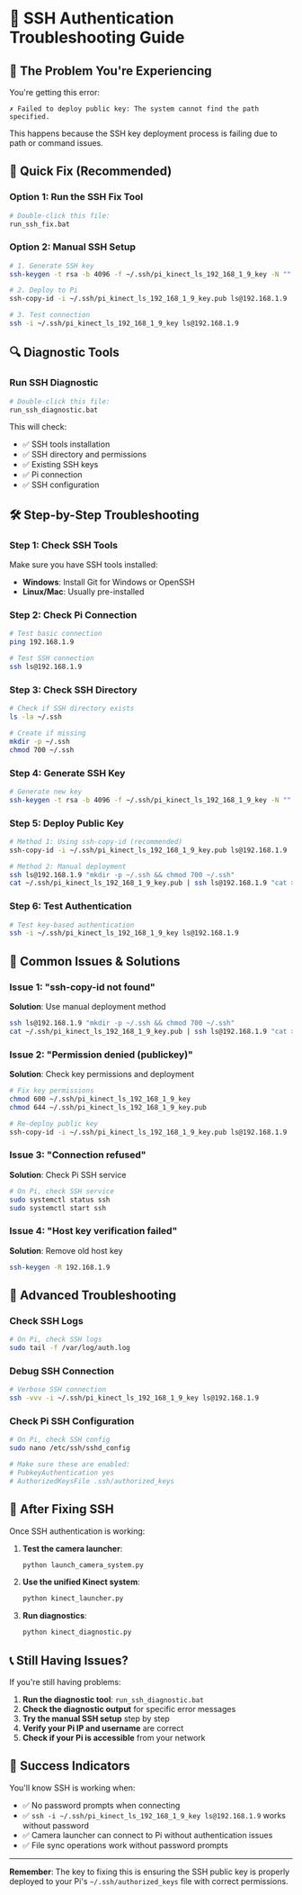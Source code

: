 # 🔧 SSH Authentication Troubleshooting Guide

## 🚨 **The Problem You're Experiencing**

You're getting this error:
```
✗ Failed to deploy public key: The system cannot find the path specified.
```

This happens because the SSH key deployment process is failing due to path or command issues.

## 🎯 **Quick Fix (Recommended)**

### **Option 1: Run the SSH Fix Tool**
```bash
# Double-click this file:
run_ssh_fix.bat
```

### **Option 2: Manual SSH Setup**
```bash
# 1. Generate SSH key
ssh-keygen -t rsa -b 4096 -f ~/.ssh/pi_kinect_ls_192_168_1_9_key -N ""

# 2. Deploy to Pi
ssh-copy-id -i ~/.ssh/pi_kinect_ls_192_168_1_9_key.pub ls@192.168.1.9

# 3. Test connection
ssh -i ~/.ssh/pi_kinect_ls_192_168_1_9_key ls@192.168.1.9
```

## 🔍 **Diagnostic Tools**

### **Run SSH Diagnostic**
```bash
# Double-click this file:
run_ssh_diagnostic.bat
```

This will check:
- ✅ SSH tools installation
- ✅ SSH directory and permissions
- ✅ Existing SSH keys
- ✅ Pi connection
- ✅ SSH configuration

## 🛠️ **Step-by-Step Troubleshooting**

### **Step 1: Check SSH Tools**
Make sure you have SSH tools installed:
- **Windows**: Install Git for Windows or OpenSSH
- **Linux/Mac**: Usually pre-installed

### **Step 2: Check Pi Connection**
```bash
# Test basic connection
ping 192.168.1.9

# Test SSH connection
ssh ls@192.168.1.9
```

### **Step 3: Check SSH Directory**
```bash
# Check if SSH directory exists
ls -la ~/.ssh

# Create if missing
mkdir -p ~/.ssh
chmod 700 ~/.ssh
```

### **Step 4: Generate SSH Key**
```bash
# Generate new key
ssh-keygen -t rsa -b 4096 -f ~/.ssh/pi_kinect_ls_192_168_1_9_key -N ""
```

### **Step 5: Deploy Public Key**
```bash
# Method 1: Using ssh-copy-id (recommended)
ssh-copy-id -i ~/.ssh/pi_kinect_ls_192_168_1_9_key.pub ls@192.168.1.9

# Method 2: Manual deployment
ssh ls@192.168.1.9 "mkdir -p ~/.ssh && chmod 700 ~/.ssh"
cat ~/.ssh/pi_kinect_ls_192_168_1_9_key.pub | ssh ls@192.168.1.9 "cat >> ~/.ssh/authorized_keys && chmod 600 ~/.ssh/authorized_keys"
```

### **Step 6: Test Authentication**
```bash
# Test key-based authentication
ssh -i ~/.ssh/pi_kinect_ls_192_168_1_9_key ls@192.168.1.9
```

## 🚨 **Common Issues & Solutions**

### **Issue 1: "ssh-copy-id not found"**
**Solution**: Use manual deployment method
```bash
ssh ls@192.168.1.9 "mkdir -p ~/.ssh && chmod 700 ~/.ssh"
cat ~/.ssh/pi_kinect_ls_192_168_1_9_key.pub | ssh ls@192.168.1.9 "cat >> ~/.ssh/authorized_keys && chmod 600 ~/.ssh/authorized_keys"
```

### **Issue 2: "Permission denied (publickey)"**
**Solution**: Check key permissions and deployment
```bash
# Fix key permissions
chmod 600 ~/.ssh/pi_kinect_ls_192_168_1_9_key
chmod 644 ~/.ssh/pi_kinect_ls_192_168_1_9_key.pub

# Re-deploy public key
ssh-copy-id -i ~/.ssh/pi_kinect_ls_192_168_1_9_key.pub ls@192.168.1.9
```

### **Issue 3: "Connection refused"**
**Solution**: Check Pi SSH service
```bash
# On Pi, check SSH service
sudo systemctl status ssh
sudo systemctl start ssh
```

### **Issue 4: "Host key verification failed"**
**Solution**: Remove old host key
```bash
ssh-keygen -R 192.168.1.9
```

## 🔧 **Advanced Troubleshooting**

### **Check SSH Logs**
```bash
# On Pi, check SSH logs
sudo tail -f /var/log/auth.log
```

### **Debug SSH Connection**
```bash
# Verbose SSH connection
ssh -vvv -i ~/.ssh/pi_kinect_ls_192_168_1_9_key ls@192.168.1.9
```

### **Check Pi SSH Configuration**
```bash
# On Pi, check SSH config
sudo nano /etc/ssh/sshd_config

# Make sure these are enabled:
# PubkeyAuthentication yes
# AuthorizedKeysFile .ssh/authorized_keys
```

## 🎯 **After Fixing SSH**

Once SSH authentication is working:

1. **Test the camera launcher**:
   ```bash
   python launch_camera_system.py
   ```

2. **Use the unified Kinect system**:
   ```bash
   python kinect_launcher.py
   ```

3. **Run diagnostics**:
   ```bash
   python kinect_diagnostic.py
   ```

## 📞 **Still Having Issues?**

If you're still having problems:

1. **Run the diagnostic tool**: `run_ssh_diagnostic.bat`
2. **Check the diagnostic output** for specific error messages
3. **Try the manual SSH setup** step by step
4. **Verify your Pi IP and username** are correct
5. **Check if your Pi is accessible** from your network

## 🎉 **Success Indicators**

You'll know SSH is working when:
- ✅ No password prompts when connecting
- ✅ `ssh -i ~/.ssh/pi_kinect_ls_192_168_1_9_key ls@192.168.1.9` works without password
- ✅ Camera launcher can connect to Pi without authentication issues
- ✅ File sync operations work without password prompts

---

**Remember**: The key to fixing this is ensuring the SSH public key is properly deployed to your Pi's `~/.ssh/authorized_keys` file with correct permissions.
